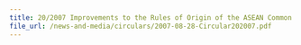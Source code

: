 ```yaml
---
title: 20/2007 Improvements to the Rules of Origin of the ASEAN Common Effective Preferential Tariff (CEPT) Scheme for the ASEAN Free Trade Area (AFTA)
file_url: /news-and-media/circulars/2007-08-28-Circular202007.pdf
---
```

